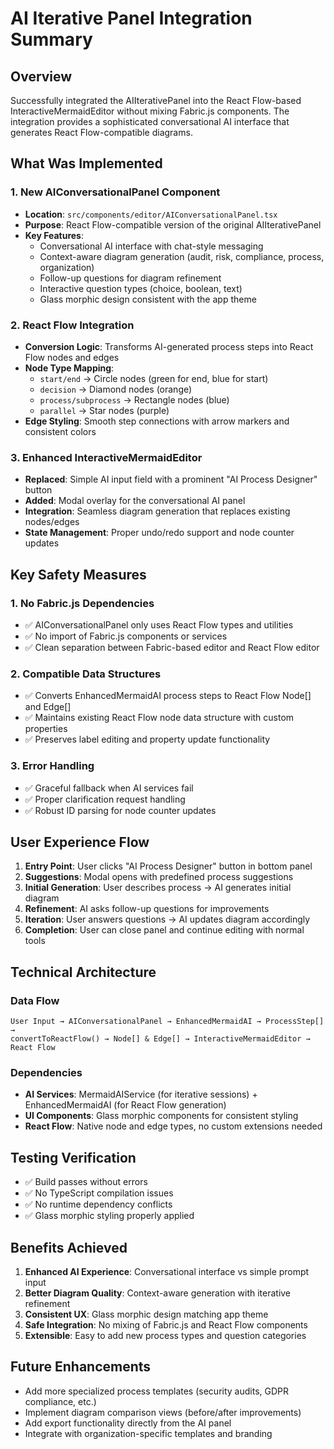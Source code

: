 # AI Iterative Panel Integration Summary

## Overview
Successfully integrated the AIIterativePanel into the React Flow-based InteractiveMermaidEditor without mixing Fabric.js components. The integration provides a sophisticated conversational AI interface that generates React Flow-compatible diagrams.

## What Was Implemented

### 1. New AIConversationalPanel Component
- **Location**: `src/components/editor/AIConversationalPanel.tsx`
- **Purpose**: React Flow-compatible version of the original AIIterativePanel
- **Key Features**:
  - Conversational AI interface with chat-style messaging
  - Context-aware diagram generation (audit, risk, compliance, process, organization)
  - Follow-up questions for diagram refinement
  - Interactive question types (choice, boolean, text)
  - Glass morphic design consistent with the app theme

### 2. React Flow Integration
- **Conversion Logic**: Transforms AI-generated process steps into React Flow nodes and edges
- **Node Type Mapping**:
  - `start/end` → Circle nodes (green for end, blue for start)
  - `decision` → Diamond nodes (orange)
  - `process/subprocess` → Rectangle nodes (blue)
  - `parallel` → Star nodes (purple)
- **Edge Styling**: Smooth step connections with arrow markers and consistent colors

### 3. Enhanced InteractiveMermaidEditor
- **Replaced**: Simple AI input field with a prominent "AI Process Designer" button
- **Added**: Modal overlay for the conversational AI panel
- **Integration**: Seamless diagram generation that replaces existing nodes/edges
- **State Management**: Proper undo/redo support and node counter updates

## Key Safety Measures

### 1. No Fabric.js Dependencies
- ✅ AIConversationalPanel only uses React Flow types and utilities
- ✅ No import of Fabric.js components or services
- ✅ Clean separation between Fabric-based editor and React Flow editor

### 2. Compatible Data Structures
- ✅ Converts EnhancedMermaidAI process steps to React Flow Node[] and Edge[]
- ✅ Maintains existing React Flow node data structure with custom properties
- ✅ Preserves label editing and property update functionality

### 3. Error Handling
- ✅ Graceful fallback when AI services fail
- ✅ Proper clarification request handling
- ✅ Robust ID parsing for node counter updates

## User Experience Flow

1. **Entry Point**: User clicks "AI Process Designer" button in bottom panel
2. **Suggestions**: Modal opens with predefined process suggestions
3. **Initial Generation**: User describes process → AI generates initial diagram
4. **Refinement**: AI asks follow-up questions for improvements
5. **Iteration**: User answers questions → AI updates diagram accordingly
6. **Completion**: User can close panel and continue editing with normal tools

## Technical Architecture

### Data Flow
```
User Input → AIConversationalPanel → EnhancedMermaidAI → ProcessStep[] → 
convertToReactFlow() → Node[] & Edge[] → InteractiveMermaidEditor → React Flow
```

### Dependencies
- **AI Services**: MermaidAIService (for iterative sessions) + EnhancedMermaidAI (for React Flow generation)
- **UI Components**: Glass morphic components for consistent styling
- **React Flow**: Native node and edge types, no custom extensions needed

## Testing Verification
- ✅ Build passes without errors
- ✅ No TypeScript compilation issues
- ✅ No runtime dependency conflicts
- ✅ Glass morphic styling properly applied

## Benefits Achieved

1. **Enhanced AI Experience**: Conversational interface vs simple prompt input
2. **Better Diagram Quality**: Context-aware generation with iterative refinement
3. **Consistent UX**: Glass morphic design matching app theme
4. **Safe Integration**: No mixing of Fabric.js and React Flow components
5. **Extensible**: Easy to add new process types and question categories

## Future Enhancements
- Add more specialized process templates (security audits, GDPR compliance, etc.)
- Implement diagram comparison views (before/after improvements)
- Add export functionality directly from the AI panel
- Integrate with organization-specific templates and branding